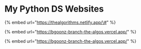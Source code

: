 # My Python DS Websites

{% embed url="https://thealgorithms.netlify.app/\#" %}

{% embed url="https://bgoonz-branch-the-algos.vercel.app/" %}

{% embed url="https://bgoonz-branch-the-algos.vercel.app/" %}
